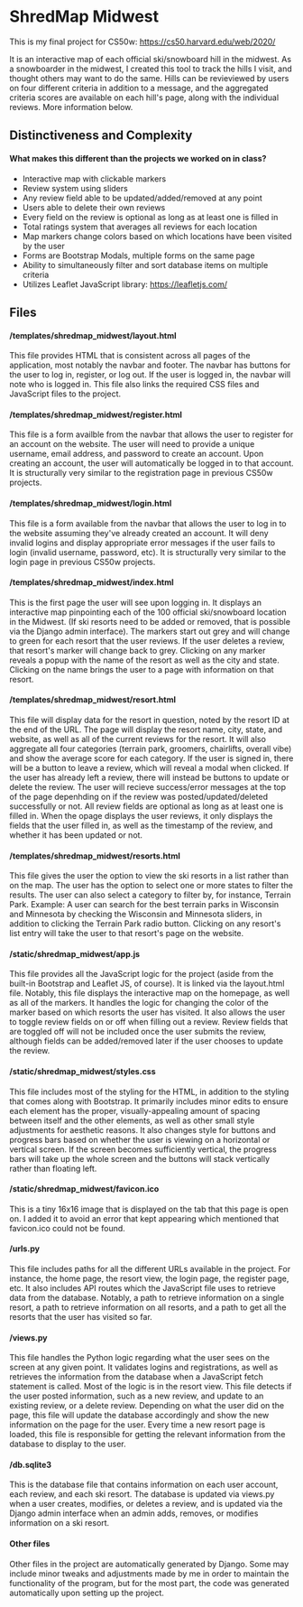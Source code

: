 # ShredMap Midwest
This is my final project for CS50w: https://cs50.harvard.edu/web/2020/

It is an interactive map of each official ski/snowboard hill in the midwest. As a snowboarder in the midwest, I created this tool to track the hills I visit, and thought others may want to do the same. Hills can be revieviewed by users on four different criteria in addition to a message, and the aggregated criteria scores are available on each hill's page, along with the individual reviews. More information below.

## Distinctiveness and Complexity
#### What makes this different than the projects we worked on in class?
* Interactive map with clickable markers 
* Review system using sliders
* Any review field able to be updated/added/removed at any point
* Users able to delete their own reviews
* Every field on the review is optional as long as at least one is filled in
* Total ratings system that averages all reviews for each location
* Map markers change colors based on which locations have been visited by the user
* Forms are Bootstrap Modals, multiple forms on the same page
* Ability to simultaneously filter and sort database items on multiple criteria
* Utilizes Leaflet JavaScript library: https://leafletjs.com/

## Files
#### /templates/shredmap_midwest/layout.html
This file provides HTML that is consistent across all pages of the application, most notably the navbar and footer. The navbar has buttons for the user to log in, register, or log out. If the user is logged in, the navbar will note who is logged in. This file also links the required CSS files and JavaScript files to the project.

#### /templates/shredmap_midwest/register.html
This file is a form availble from the navbar that allows the user to register for an account on the website. The user will need to provide a unique username, email address, and password to create an account. Upon creating an account, the user will automatically be logged in to that account. It is structurally very similar to the registration page in previous CS50w projects.

#### /templates/shredmap_midwest/login.html
This file is a form available from the navbar that allows the user to log in to the website assuming they've already created an account. It will deny invalid logins and display appropriate error messages if the user fails to login (invalid username, password, etc). It is structurally very similar to the login page in previous CS50w projects. 

#### /templates/shredmap_midwest/index.html
This is the first page the user will see upon logging in. It displays an interactive map pinpointing each of the 100 official ski/snowboard location in the Midwest. (If ski resorts need to be added or removed, that is possible via the Django admin interface). The markers start out grey and will change to green for each resort that the user reviews. If the user deletes a review, that resort's marker will change back to grey. Clicking on any marker reveals a popup with the name of the resort as well as the city and state. Clicking on the name brings the user to a page with information on that resort.

#### /templates/shredmap_midwest/resort.html
This file will display data for the resort in question, noted by the resort ID at the end of the URL. The page will display the resort name, city, state, and website, as well as all of the current reviews for the resort. It will also aggregate all four categories (terrain park, groomers, chairlifts, overall vibe) and show the average score for each category. If the user is signed in, there will be a button to leave a review, which will reveal a modal when clicked. If the user has already left a review, there will instead be buttons to update or delete the review. The user will recieve success/error messages at the top of the page depenhding on if the review was posted/updated/deleted successfully or not. All review fields are optional as long as at least one is filled in. When the opage displays the user reviews, it only displays the fields that the user filled in, as well as the timestamp of the review, and whether it has been updated or not.

#### /templates/shredmap_midwest/resorts.html
This file gives the user the option to view the ski resorts in a list rather than on the map. The user has the option to select one or more states to filter the results. The user can also select a category to filter by, for instance, Terrain Park. Example: A user can search for the best terrain parks in Wisconsin and Minnesota by checking the Wisconsin and Minnesota sliders, in addition to clicking the Terrain Park radio button. Clicking on any resort's list entry will take the user to that resort's page on the website. 

#### /static/shredmap_midwest/app.js
This file provides all the JavaScript logic for the project (aside from the built-in Bootstrap and Leaflet JS, of course). It is linked via the layout.html file. Notably, this file displays the interactive map on the homepage, as well as all of the markers. It handles the logic for changing the color of the marker based on which resorts the user has visited. It also allows the user to toggle review fields on or off when filling out a review. Review fields that are toggled off will not be included once the user submits the review, although fields can be added/removed later if the user chooses to update the review. 

#### /static/shredmap_midwest/styles.css
This file includes most of the styling for the HTML, in addition to the styling that comes along with Bootstrap. It primarily includes minor edits to ensure each element has the proper, visually-appealing amount of spacing between itself and the other elements, as well as other small style adjustments for aesthetic reasons. It also changes style for buttons and progress bars based on whether the user is viewing on a horizontal or vertical screen. If the screen becomes sufficiently vertical, the progress bars will take up the whole screen and the buttons will stack vertically rather than floating left. 

#### /static/shredmap_midwest/favicon.ico
This is a tiny 16x16 image that is displayed on the tab that this page is open on. I added it to avoid an error that kept appearing which mentioned that favicon.ico could not be found. 

#### /urls.py
This file includes paths for all the different URLs available in the project. For instance, the home page, the resort view, the login page, the register page, etc. It also includes API routes which the JavaScript file uses to retrieve data from the database. Notably, a path to retrieve information on a single resort, a path to retrieve information on all resorts, and a path to get all the resorts that the user has visited so far. 

#### /views.py
This file handles the Python logic regarding what the user sees on the screen at any given point. It validates logins and registrations, as well as retrieves the information from the database when a JavaScript fetch statement is called. Most of the logic is in the resort view. This file detects if the user posted information, such as a new review, and update to an existing review, or a delete review. Depending on what the user did on the page, this file will update the database accordingly and show the new information on the page for the user. Every time a new resort page is loaded, this file is responsible for getting the relevant information from the database to display to the user. 

#### /db.sqlite3
This is the database file that contains information on each user account, each review, and each ski resort. The database is updated via views.py when a user creates, modifies, or deletes a review, and is updated via the Django admin interface when an admin adds, removes, or modifies information on a ski resort. 

#### Other files
Other files in the project are automatically generated by Django. Some may include minor tweaks and adjustments made by me in order to maintain the functionality of the program, but for the most part, the code was generated automatically upon setting up the project. 
